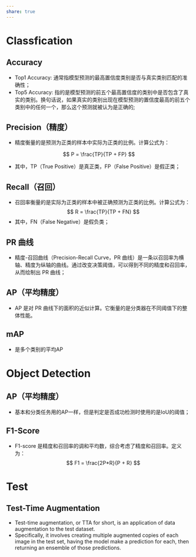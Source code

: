 ```yaml
---
share: true
---
```

# Classfication

## Accuracy
- Top1 Accuracy: 通常指模型预测的最高置信度类别是否与真实类别匹配的准确性；
- Top5 Accuracy: 指的是模型预测的前五个最高置信度的类别中是否包含了真实的类别。换句话说，如果真实的类别出现在模型预测的置信度最高的前五个类别中的任何一个，那么这个预测就被认为是正确的;

## Precision（精度）
- 精度衡量的是预测为正类的样本中实际为正类的比例。计算公式为：

$$
P = \frac{TP}{TP + FP}
$$

- 其中，TP（True Positive）是真正类，FP（False Positive）是假正类；

## Recall（召回）
- 召回率衡量的是实际为正类的样本中被正确预测为正类的比例。计算公式为：
$$
R = \frac{TP}{TP + FN}
$$
- 其中，FN（False Negative）是假负类；

## PR 曲线

- 精度-召回曲线（Precision-Recall Curve，PR 曲线）是一条以召回率为横轴、精度为纵轴的曲线。通过改变决策阈值，可以得到不同的精度和召回率，从而绘制出 PR 曲线；

## AP（平均精度）
- AP 是对 PR 曲线下的面积的近似计算。它衡量的是分类器在不同阈值下的整体性能。

## mAP
- 是多个类别的平均AP

# Object Detection

## AP（平均精度）

- 基本和分类任务用的AP一样，但是判定是否成功检测时使用的是IoU的阈值；

## F1-Score

- F1-score 是精度和召回率的调和平均数，综合考虑了精度和召回率。定义为：
$$
F1 = \frac{2P*R}{P + R}
$$

# Test

## Test-Time Augmentation
- Test-time augmentation, or TTA for short, is an application of data augmentation to the test dataset.
- Specifically, it involves creating multiple augmented copies of each image in the test set, having the model make a prediction for each, then returning an ensemble of those predictions.







